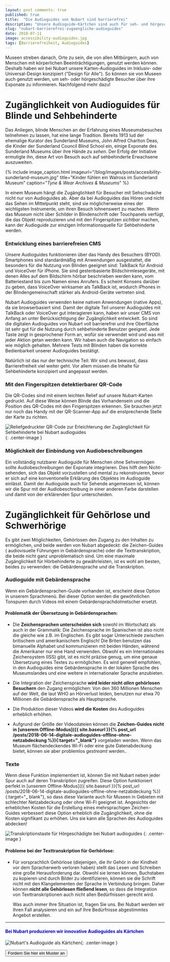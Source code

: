 ```yaml
---
layout: post comments: true 
published: true 
title:  "Die Audioguides von Nubart sind barrierefrei"
description: "Unsere Audioguide-Kärtchen sind auch für seh- und hörgeschädigte Museumsbesucher zugänglich."
slug: "nubart-barrierefrei-zugaengliche-audioguides"
date: 2018-07-11
image: accessibility-audioguides.jpg 
tags: [Barrierefreiheit, Audioguides]
---
```


Museen streben danach, Orte zu sein, die von allen Mitbürgern, auch von Menschen mit körperlichen Beeinträchtigungen, genutzt werden können. Deshalb
haben wir bei Nubart unsere Karten-Audioguides im Inklusiv- oder Universal-Design konzipiert ("Design für Alle"). So können sie von Museen auch
genutzt werden, um seh- oder hörgeschädigte Besucher über ihre Exponate zu informieren. Nachfolgend mehr dazu!

<!--more-->

# Zugänglichkeit von Audioguides für Blinde und Sehbehinderte

Das Anliegen, blinde Menschen an der Erfahrung eines Museumsbesuches teilnehmen zu lassen, hat eine lange Tradition. Bereits 1913 lud der ehemalige
Kurator des Sunderland Museums, John Alfred Charlton Deas, die Kinder der Sunderland Council Blind School ein, einige Exponate des Sunderland Museums
über ihre Hände zu *sehen*. Der Erfolg der Initiative ermutigte ihn, diese Art von Besuch auch auf sehbehinderte Erwachsene auszuweiten.

{% include image_caption.html imageurl="/blog/images/posts/accesibility-sunderland-museum.jpg" title="Kinder fühlen ein Walross im Sunderland Museum" caption="*Tyne & Wear Archives & Museums*" %}

In einem Museum hängt die Zugänglichkeit für Besucher mit Sehschwäche nicht nur von Audioguides ab. Aber da bei Audioguides das Hören und nicht das
Sehen im Mittelpunkt steht, sind sie möglicherweise eines der wichtigsten Instrumente, um ihren Besuch lohnenswert zu machen. Wenn das Museum nicht
über Schilder in Blindenschrift oder Touchpanels verfügt, die das Objekt reproduzieren und mit den Fingerspitzen *sichtbar* machen, kann der
Audioguide zur einzigen Informationsquelle für Sehbehinderte werden. 

### Entwicklung eines barrierefreien CMS

Unsere Audioguides funktionieren über das Handy des Besuchers (BYOD). Smartphones sind standardmäßig mit Anwendungen ausgestattet, die besonders für
die Nutzung von Blinden geeignet sind: TalkBack für Android und VoiceOver für iPhone. Sie sind gestenbasierte Bildschirmlesegeräte, mit denen Alles
auf dem Bildschirm hörbar beschrieben werden kann, vom Batteriestand bis zum Namen eines Anrufers. Es scheint Konsens darüber zu geben, dass VoiceOver
wirksamer als TalkBack ist, wodurch iPhones in der Blindengemeinschaft stärker als Android-Geräte vertreten sind.

Nubart Audioguides verwenden keine nativen Anwendungen (native Apps), da sie browserbasiert sind. Damit der digitale Teil unserer Audioguides mit
TalkBack oder VoiceOver gut interagieren kann, haben wir unser CMS von Anfang an unter Berücksichtigung der Zugänglichkeit entwickelt. So sind die
digitalen Audioguides von Nubart voll barrierefrei und ihre Oberfläche ist sehr gut für die Nutzung durch sehbehinderte Benutzer geeignet. Jede Taste
zeigt in gesprochener Form an, wofür sie verwendet wird und was mit jeder Aktion getan werden kann. Wir haben auch die Navigation so einfach wie
möglich gehalten. Mehrere Tests mit Blinden haben die korrekte Bedienbarkeit unserer Audioguides bestätigt.

Natürlich ist das nur der technische Teil: Wir sind uns bewusst, dass Barrierefreiheit viel weiter geht. Vor allem müssen die Inhalte für Sehbehinderte konzipiert und angepasst werden.
### Mit den Fingerspitzen detektierbarer QR-Code

Die QR-Codes sind mit einem leichten Relief auf unsere Nubart-Karten gedruckt. Auf diese Weise können Blinde das Vorhandensein und die Position des
QR-Codes mit den Fingerspitzen erkennen. Sie brauchen jetzt nur noch das Handy mit der QR-Scanner-App auf die enstprechende Stelle der Karte zu
richten.

![Reliefgedruckter QR-Code zur Erleichterung der Zugänglichkeit für Sehbehinderte bei Nubart audioguides]({{site.baseurl}}/images/posts/qr-code-nubart-visually-impaired.jpg)
{: .center-image }

### Möglichkeit der Einbindung von Audiobeschreibungen

Ein vollständig nutzbarer Audioguide für Menschen ohne Sehvermögen sollte Audiobeschreibungen der Exponate integrieren. Dies hilft dem Nicht-sehenden,
sich das Objekt vorzustellen und mental zu rekonstruieren, bevor er sich auf eine konventionelle Erklärung des Objektes im Audioguide einlässt. Damit
der Audioguide auch für Sehende angemessen ist, können wir die Spur mit der Audiobeschreibung in einer anderen Farbe darstellen und damit von der
erklärenden Spur unterscheiden.

# Zugänglichkeit für Gehörlose und Schwerhörige

Es gibt zwei Möglichkeiten, Gehörlosen den Zugang zu den Inhalten zu ermöglichen, und beide werden von Nubart abgedeckt: die Zeichen-Guides (
audiovisuelle Führungen in Gebärdensprache) oder die Texttranskription, die beide nicht ganz unproblematisch sind. Um eine maximale Zugänglichkeit für
Hörbehinderte zu gewährleisten, ist es wohl am besten, beides zu verwenden: die Gebärdensprache *und* die Transkription.

### Audioguide mit Gebärdensprache

Wenn ein Gebärdensprachen-Guide vorhanden ist, erscheint diese Option in unserem Sprachmenü. Bei dieser Option werden die gewöhnlichen Tonspuren durch
Videos mit einem Gebärdensprachdolmetscher ersetzt.

#### Problematik der Übersetzung in Gebärdensprachen:

* Die **Zeichensprachen unterscheiden sich** sowohl im Wortschatz als auch in der Grammatik: Die Zeichensprache im Spanischen ist also nicht die
  gleiche wie z.B. im Englischen. Es gibt sogar Unterschiede zwischen britischem und amerikanischem Englisch! Die Briten benutzen das bimanuelle
  Alphabet und kommunizieren mit beiden Händen, während die Amerikaner nur eine Hand verwenden. Obwohl es ein Internationales Zeichensystem (ISS)
  gibt, ist es nicht präzise genug, um eine genaue Übersetzung eines Textes zu ermöglichen. Es wird generell empfohlen, in den Audioguides eine
  Gebärdensprache in der lokalen Sprache des Museumslandes und eine weitere in internationaler Sprache anzubieten.

* Die Integration der Zeichensprache **wird leider nicht *allen* gehörlosen Besuchern** den Zugang ermöglichen: Von den 360 Millionen Menschen auf der
  Welt, die laut WHO an Hörverlust leiden, benutzen nur etwa 70 Millionen die Gebärdensprache als Hauptsprache.

* Die Produktion dieser Videos **wird die Kosten** des Audioguides erheblich erhöhen.

* Aufgrund der Größe der Videodateien können die **Zeichen-Guides nicht in [unserem Offline-Modus]({{ site.baseurl }}{% post_url
  /posts/2018-06-14-digitale-audioguides-offline-ohne-netzabdeckung %}){:target="_blank"}** vorgeladen werden. Wenn das Museum flächendeckendes Wi-Fi
  oder eine gute Datenabdeckung bietet, können sie aber problemlos *gestreamt* werden..

### Texte

Wenn diese Funktion implementiert ist, können Sie mit Nubart neben jeder Spur auch auf deren Transkription zugreifen. Diese Option funktioniert
perfekt in [unserem Offline-Modus]({{ site.baseurl }}{% post_url /posts/2018-06-14-digitale-audioguides-offline-ohne-netzabdeckung %}){:target="_
blank"}, so dass diese Variante auch für Museen in Gebieten mit schlechter Netzabdeckung oder ohne Wi-Fi geeignet ist. Angesichts der erheblichen
Kosten für die Erstellung eines mehrsprachigen Zeichen-Guides verbessert diese Option erheblich die Zugänglichkeit, ohne die Kosten signifikant zu
erhöhen. Uns sie kann alle Sprachen des Audioguides abdecken!

![Transkriptionstaste für Hörgeschädigte bei Nubart audioguides ]({{site.baseurl}}/images/posts/tivfl-deaf.gif)
{: .center-image }

#### Probleme bei der Texttranskription für Gerhörlose:

* Für vorsprachlich Gehörlose (diejenigen, die ihr Gehör in der Kindheit vor dem Spracherwerb verloren haben) stellt das Lesen und Schreiben eine
  große Herausforderung dar. Obwohl sie lernen können, Buchstaben zu kopieren und durch Bilder zu identifizieren, können sie die Schrift nicht mit den
  Klangelementen der Sprache in Verbindung bringen. Daher können **nicht alle Gehörlosen fließend lesen**, so dass die Integration von
  Texttranskriptionen auch nicht allen Bedürfnissen gerecht wird.

  Was auch immer Ihre Situation ist, fragen Sie uns. Bei Nubart werden wir Ihren Fall analysieren und ein auf Ihre Bedürfnisse abgestimmtes Angebot
  erstellen.

***

#### <font color="blue">Bei Nubart produzieren wir innovative Audioguides als Kärtchen</font>

![Nubart's Audioguide als Kärtchen]({{site.baseurl}}/images/posts/proceso-nubart.png){: .center-image }

<form action="../../../../../de">
    <input type="submit" value="Fordern Sie hier ein Muster an" />
</form>